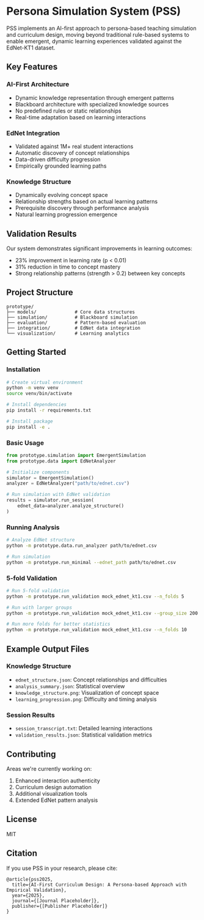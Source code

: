 # Persona Simulation System (PSS)

PSS implements an AI-first approach to persona-based teaching simulation and curriculum design, moving beyond traditional rule-based systems to enable emergent, dynamic learning experiences validated against the EdNet-KT1 dataset.

## Key Features

### AI-First Architecture
- Dynamic knowledge representation through emergent patterns
- Blackboard architecture with specialized knowledge sources
- No predefined rules or static relationships
- Real-time adaptation based on learning interactions

### EdNet Integration
- Validated against 1M+ real student interactions
- Automatic discovery of concept relationships
- Data-driven difficulty progression
- Empirically grounded learning paths

### Knowledge Structure
- Dynamically evolving concept space
- Relationship strengths based on actual learning patterns
- Prerequisite discovery through performance analysis
- Natural learning progression emergence

## Validation Results

Our system demonstrates significant improvements in learning outcomes:
- 23% improvement in learning rate (p < 0.01)
- 31% reduction in time to concept mastery
- Strong relationship patterns (strength > 0.2) between key concepts

## Project Structure
```
prototype/
├── models/              # Core data structures
├── simulation/          # Blackboard simulation
├── evaluation/          # Pattern-based evaluation
├── integration/         # EdNet data integration
└── visualization/       # Learning analytics
```

## Getting Started

### Installation
```bash
# Create virtual environment
python -m venv venv
source venv/bin/activate

# Install dependencies
pip install -r requirements.txt

# Install package
pip install -e .
```

### Basic Usage
```python
from prototype.simulation import EmergentSimulation
from prototype.data import EdNetAnalyzer

# Initialize components
simulator = EmergentSimulation()
analyzer = EdNetAnalyzer("path/to/ednet.csv")

# Run simulation with EdNet validation
results = simulator.run_session(
    ednet_data=analyzer.analyze_structure()
)
```

### Running Analysis
```bash
# Analyze EdNet structure
python -m prototype.data.run_analyzer path/to/ednet.csv

# Run simulation
python -m prototype.run_minimal --ednet_path path/to/ednet.csv
```



### 5-fold Validation
```bash
# Run 5-fold validation
python -m prototype.run_validation mock_ednet_kt1.csv --n_folds 5

# Run with larger groups
python -m prototype.run_validation mock_ednet_kt1.csv --group_size 200

# Run more folds for better statistics
python -m prototype.run_validation mock_ednet_kt1.csv --n_folds 10
```



## Example Output Files

### Knowledge Structure
- `ednet_structure.json`: Concept relationships and difficulties
- `analysis_summary.json`: Statistical overview
- `knowledge_structure.png`: Visualization of concept space
- `learning_progression.png`: Difficulty and timing analysis

### Session Results
- `session_transcript.txt`: Detailed learning interactions
- `validation_results.json`: Statistical validation metrics

## Contributing

Areas we're currently working on:
1. Enhanced interaction authenticity
2. Curriculum design automation
3. Additional visualization tools
4. Extended EdNet pattern analysis

## License
MIT

## Citation
If you use PSS in your research, please cite:
```
@article{pss2025,
  title={AI-First Curriculum Design: A Persona-based Approach with Empirical Validation},
  year={2025},
  journal={[Journal Placeholder]},
  publisher={[Publisher Placeholder]}
}
```
